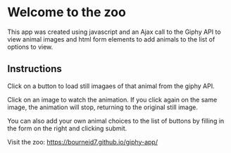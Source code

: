 # Welcome to the zoo
This app was created using javascript and an Ajax call to the Giphy API to view animal images and html form elements to add animals to the list of options to view.

## Instructions
Click on a button to load still imagaes of that animal from the giphy API.

Click on an image to watch the animation. If you click again on the same image, the animation will stop, returning to the original still image.

You can also add your own animal choices to the list of buttons by filling in the form on the right and clicking submit.

Visit the zoo: https://bourneid7.github.io/giphy-app/
